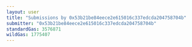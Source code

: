 ```yaml
---
layout: user
title: "Submissions by 0x53b21be84eece2e615016c337edcda204758704b"
submitter: "0x53b21be84eece2e615016c337edcda204758704b"
standardGas: 3576871
wildGas: 1775407
---
```

